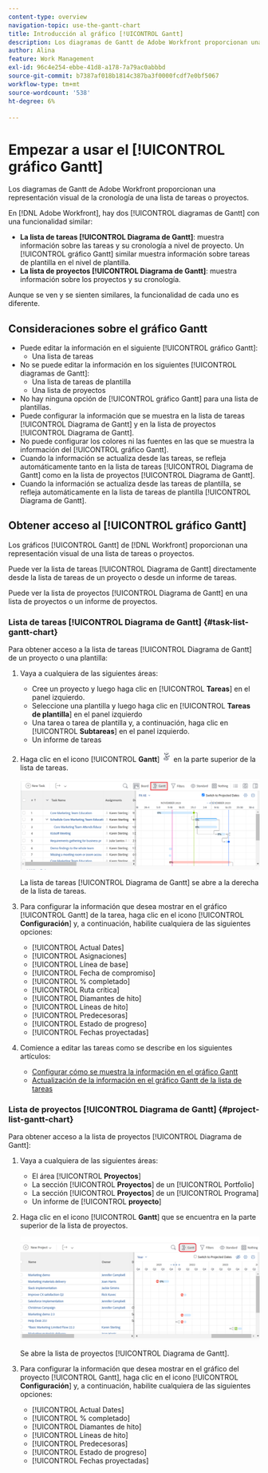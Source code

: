 ```yaml
---
content-type: overview
navigation-topic: use-the-gantt-chart
title: Introducción al gráfico [!UICONTROL Gantt]
description: Los diagramas de Gantt de Adobe Workfront proporcionan una representación visual de la cronología de una lista de tareas o proyectos.
author: Alina
feature: Work Management
exl-id: 96c4e254-ebbe-41d8-a178-7a79ac0abbbd
source-git-commit: b7387af018b1814c387ba3f0000fcdf7e0bf5067
workflow-type: tm+mt
source-wordcount: '538'
ht-degree: 6%

---
```


# Empezar a usar el [!UICONTROL gráfico Gantt]

<!-- Audited: 01/2024 -->

Los diagramas de Gantt de Adobe Workfront proporcionan una representación visual de la cronología de una lista de tareas o proyectos.

En [!DNL Adobe Workfront], hay dos [!UICONTROL diagramas de Gantt] con una funcionalidad similar:

* **La lista de tareas [!UICONTROL Diagrama de Gantt]**: muestra información sobre las tareas y su cronología a nivel de proyecto. Un [!UICONTROL gráfico Gantt] similar muestra información sobre tareas de plantilla en el nivel de plantilla.
* **La lista de proyectos [!UICONTROL Diagrama de Gantt]**: muestra información sobre los proyectos y su cronología.

Aunque se ven y se sienten similares, la funcionalidad de cada uno es diferente.

## Consideraciones sobre el gráfico Gantt

* Puede editar la información en el siguiente [!UICONTROL gráfico Gantt]:
   * Una lista de tareas
* No se puede editar la información en los siguientes [!UICONTROL diagramas de Gantt]:
   * Una lista de tareas de plantilla
   * Una lista de proyectos
* No hay ninguna opción de [!UICONTROL gráfico Gantt] para una lista de plantillas.
* Puede configurar la información que se muestra en la lista de tareas [!UICONTROL Diagrama de Gantt] y en la lista de proyectos [!UICONTROL Diagrama de Gantt].
* No puede configurar los colores ni las fuentes en las que se muestra la información del [!UICONTROL gráfico Gantt].
* Cuando la información se actualiza desde las tareas, se refleja automáticamente tanto en la lista de tareas [!UICONTROL Diagrama de Gantt] como en la lista de proyectos [!UICONTROL Diagrama de Gantt].
* Cuando la información se actualiza desde las tareas de plantilla, se refleja automáticamente en la lista de tareas de plantilla [!UICONTROL Diagrama de Gantt].

## Obtener acceso al [!UICONTROL gráfico Gantt]

Los gráficos [!UICONTROL Gantt] de [!DNL Workfront] proporcionan una representación visual de una lista de tareas o proyectos.

Puede ver la lista de tareas [!UICONTROL Diagrama de Gantt] directamente desde la lista de tareas de un proyecto o desde un informe de tareas.

Puede ver la lista de proyectos [!UICONTROL Diagrama de Gantt] en una lista de proyectos o un informe de proyectos.

### Lista de tareas [!UICONTROL Diagrama de Gantt] {#task-list-gantt-chart}

<!--The task list [!UICONTROL Gantt Chart] is accessible in the following areas:

* In a Project

   * [!UICONTROL Tasks] section
   * [!UICONTROL Subtasks] section of a task

* In a [!UICONTROL Template]

* In a [!UICONTROL Task] report-->

Para obtener acceso a la lista de tareas [!UICONTROL Diagrama de Gantt] de un proyecto o una plantilla:

1. Vaya a cualquiera de las siguientes áreas:

   * Cree un proyecto y luego haga clic en [!UICONTROL **Tareas**] en el panel izquierdo.
   * Seleccione una plantilla y luego haga clic en [!UICONTROL **Tareas de plantilla**] en el panel izquierdo
   * Una tarea o tarea de plantilla y, a continuación, haga clic en [!UICONTROL **Subtareas**] en el panel izquierdo.
   * Un informe de tareas

1. Haga clic en el icono [!UICONTROL **Gantt**] ![icono Gantt](assets/gantt-icon-nwe.png) en la parte superior de la lista de tareas.

   ![Gantt de lista de tareas](assets/task-list-gantt.png)

   La lista de tareas [!UICONTROL Diagrama de Gantt] se abre a la derecha de la lista de tareas.

1. Para configurar la información que desea mostrar en el gráfico [!UICONTROL Gantt] de la tarea, haga clic en el icono [!UICONTROL **Configuración**] y, a continuación, habilite cualquiera de las siguientes opciones:

   * [!UICONTROL Actual Dates]
   * [!UICONTROL Asignaciones]
   * [!UICONTROL Línea de base]
   * [!UICONTROL Fecha de compromiso]
   * [!UICONTROL % completado]
   * [!UICONTROL Ruta crítica]
   * [!UICONTROL Diamantes de hito]
   * [!UICONTROL Líneas de hito]
   * [!UICONTROL Predecesoras]
   * [!UICONTROL Estado de progreso]
   * [!UICONTROL Fechas proyectadas]

1. Comience a editar las tareas como se describe en los siguientes artículos:

   * [Configurar cómo se muestra la información en el gráfico Gantt](../use-the-gantt-chart/configure-info-on-gantt-chart.md)
   * [Actualización de la información en el gráfico Gantt de la lista de tareas](../use-the-gantt-chart/update-info-task-list-gantt.md)

### Lista de proyectos [!UICONTROL Diagrama de Gantt] {#project-list-gantt-chart}

<!--The project list [!UICONTROL Gantt Chart] is accessible in the following areas:

* In the [!UICONTROL Projects] area
* In the [!UICONTROL Projects] section of a [!UICONTROL Portfolio]
* In the [!UICONTROL Projects] section of a [!UICONTROL Program]
* In a [!UICONTROL Project] report-->

Para obtener acceso a la lista de proyectos [!UICONTROL Diagrama de Gantt]:

1. Vaya a cualquiera de las siguientes áreas:

   * El área [!UICONTROL **Proyectos**]
   * La sección [!UICONTROL **Proyectos**] de un [!UICONTROL Portfolio]
   * La sección [!UICONTROL **Proyectos**] de un [!UICONTROL Programa]
   * Un informe de [!UICONTROL **proyecto**]

1. Haga clic en el icono [!UICONTROL **Gantt**] que se encuentra en la parte superior de la lista de proyectos.

   ![Gantt de lista de proyectos](assets/project-list-gantt.png)

   Se abre la lista de proyectos [!UICONTROL Diagrama de Gantt].

1. Para configurar la información que desea mostrar en el gráfico del proyecto [!UICONTROL Gantt], haga clic en el icono [!UICONTROL **Configuración**] y, a continuación, habilite cualquiera de las siguientes opciones:

   * [!UICONTROL Actual Dates]
   * [!UICONTROL % completado]
   * [!UICONTROL Diamantes de hito]
   * [!UICONTROL Líneas de hito]
   * [!UICONTROL Predecesoras]
   * [!UICONTROL Estado de progreso]
   * [!UICONTROL Fechas proyectadas]
